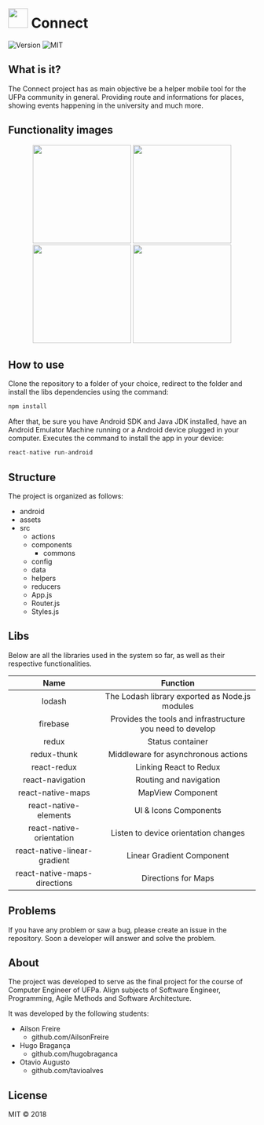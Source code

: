 # <img src="http://res.cloudinary.com/oaugusto/image/upload/v1525272222/connect/icon.png" width="40px"> Connect
![Version](https://img.shields.io/badge/version-1.0-green.svg) ![MIT](https://img.shields.io/dub/l/vibe-d.svg)

## What is it?

The Connect project has as main objective be a helper mobile tool for the UFPa community in general. Providing route and informations for places, showing events happening in the university and much more.

## Functionality images

<p float="left" align="center">
  <img src="http://res.cloudinary.com/oaugusto/image/upload/v1534610891/connect/login.png" width="200px">
  <img src="http://res.cloudinary.com/oaugusto/image/upload/v1534610899/connect/home.png" width="200px">
  <img src="http://res.cloudinary.com/oaugusto/image/upload/v1534610916/connect/search-place.png" width="200px">
  <img src="http://res.cloudinary.com/oaugusto/image/upload/v1534610911/connect/generate-route.png" width="200px">
</p>

## How to use

Clone the repository to a folder of your choice, redirect to the folder and install the libs dependencies using the command:

```javascript
npm install
```

After that, be sure you have Android SDK and Java JDK installed, have an Android Emulator Machine running or a Android device plugged in your computer. Executes the command to install the app in your device:

```javascript
react-native run-android
```

## Structure

The project is organized as follows:

- android
- assets
- src
  - actions     
  - components
    - commons
  - config
  - data
  - helpers
  - reducers
  - App.js
  - Router.js
  - Styles.js

## Libs

Below are all the libraries used in the system so far, as well as their respective functionalities.

Name | Function 
|:---:| :-----:|
lodash | The Lodash library exported as Node.js modules
firebase | Provides the tools and infrastructure you need to develop
redux | Status container
redux-thunk | Middleware for asynchronous actions
react-redux | Linking React to Redux
react-navigation | Routing and navigation
react-native-maps | MapView Component
react-native-elements | UI & Icons Components
react-native-orientation | Listen to device orientation changes
react-native-linear-gradient | Linear Gradient Component
react-native-maps-directions | Directions for Maps

## Problems

If you have any problem or saw a bug, please create an issue in the repository. Soon a developer will answer and solve the problem.

## About

The project was developed to serve as the final project for the course of Computer Engineer of UFPa. Align subjects of Software Engineer, Programming, Agile Methods and Software Architecture.

It was developed by the following students:

- Ailson Freire  
  - github.com/AilsonFreire
- Hugo Bragança  
  - github.com/hugobraganca
- Otavio Augusto 
  - github.com/tavioalves

## License

MIT © 2018
